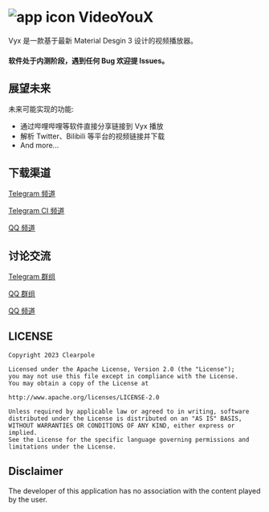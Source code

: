 # ![app icon](https://img-blog.csdnimg.cn/651abd8e43fb44a49c1182c301272306.png) VideoYouX
Vyx 是一款基于最新 Material Desgin 3 设计的视频播放器。


#### 软件处于内测阶段，遇到任何 Bug 欢迎提 Issues。


## 展望未来

未来可能实现的功能:
* 通过哔哩哔哩等软件直接分享链接到 Vyx 播放
* 解析 Twitter、Bilibili 等平台的视频链接并下载
* And more...

## 下载渠道
[Telegram 频道](https://t.me/VyxNotice)

[Telegram CI 频道](https://t.me/VyxCiBuild)

[QQ 频道]()

## 讨论交流
[Telegram 群组](https://t.me/VyxChatting)

[QQ 群组](http://qm.qq.com/cgi-bin/qm/qr?_wv=1027&k=kuEgTkhx0YOeQVfCHpVCJvJRiZ2zvxlr&authKey=ufq2trrmsXJYXsw8uCP7C%2FN2pDSTyYzToW%2F7DM68pCYWf6%2FDjqW2rd4ImGqBWNLQ&noverify=0&group_code=854785060)

[QQ 频道]()

## LICENSE
    Copyright 2023 Clearpole

    Licensed under the Apache License, Version 2.0 (the "License");
    you may not use this file except in compliance with the License.
    You may obtain a copy of the License at

    http://www.apache.org/licenses/LICENSE-2.0

    Unless required by applicable law or agreed to in writing, software
    distributed under the License is distributed on an "AS IS" BASIS,
    WITHOUT WARRANTIES OR CONDITIONS OF ANY KIND, either express or implied.
    See the License for the specific language governing permissions and
    limitations under the License.

## Disclaimer
The developer of this application has no association with the content played by the user.
